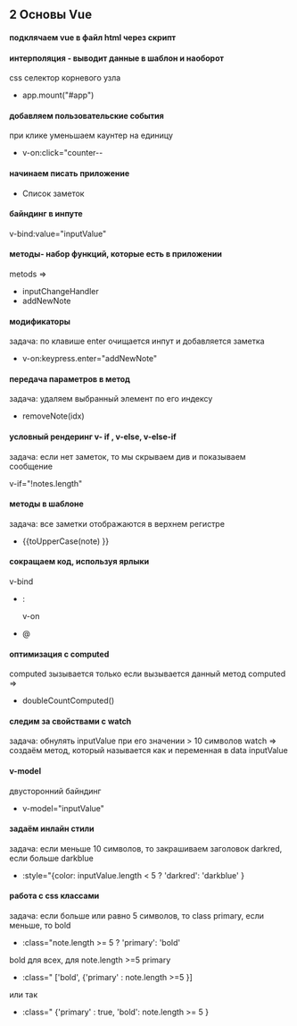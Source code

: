 ## 2 Основы Vue

#### подклячаем vue в файл html через скрипт

#### интерполяция - выводит данные в шаблон и наоборот

css селектор корневого узла

- app.mount("#app")

#### добавляем пользовательские события

при клике уменьшаем каунтер на единицу

- v-on:click="counter--

#### начинаем писать приложение

- Список заметок

#### байндинг в инпуте

v-bind:value="inputValue"

#### методы- набор функций, которые есть в приложении

metods =>

- inputChangeHandler
- addNewNote

#### модификаторы

задача: по клавише enter очищается инпут и добавляется заметка

- v-on:keypress.enter="addNewNote"

#### передача параметров в метод

задача: удаляем выбранный элемент по его индексу

- removeNote(idx)

#### условный рендеринг v- if , v-else, v-else-if

задача: если нет заметок, то мы скрываем див и показываем сообщение

v-if="!notes.length"

#### методы в шаблоне

задача: все заметки отображаются в верхнем регистре

- {{toUpperCase(note) }}

#### сокращаем код, используя ярлыки

v-bind

- :

  v-on

- @

#### оптимизация с computed

computed зызывается только если вызывается данный метод
computed =>

- doubleCountComputed()

#### следим за свойствами с watch

задача: обнулять inputValue при его значении > 10 символов
watch =>
создаём метод, который называется как и переменная в data
inputValue

#### v-model

двусторонний байндинг

- v-model="inputValue"

#### задаём инлайн стили

задача: если меньше 10 символов, то закрашиваем заголовок darkred, если больше darkblue

- :style="{color: inputValue.length < 5 ? 'darkred': 'darkblue' }

#### работа с css классами

задача: если больше или равно 5 символов, то class primary, если меньше, то bold

- :class="note.length >= 5 ? 'primary': 'bold'

bold для всех, для note.length >=5 primary

- :class=" ['bold', {'primary' : note.length >=5 }]

или так

- :class=" {'primary' : true, 'bold': note.length >= 5 }
